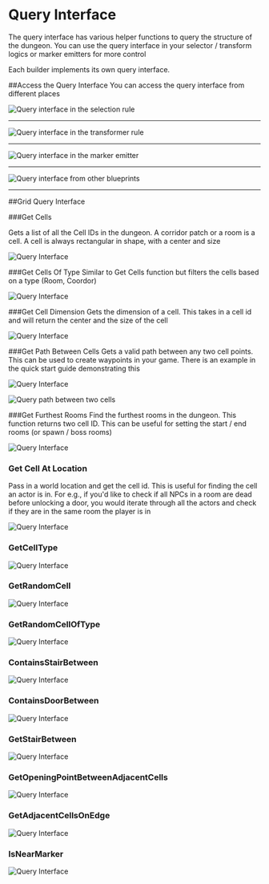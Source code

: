 Query Interface
===============

The query interface has various helper functions to query the structure of the dungeon.    You can use the query interface in your selector / transform logics or marker emitters for more control

Each builder implements its own query interface.    


##Access the Query Interface
You can access the query interface from different places


![Query interface in the selection rule](../assets/images/query_interface_access_selector_logic.png)

---

![Query interface in the transformer rule](../assets/images/query_interface_access_transform_logic.png)

---

![Query interface in the marker emitter](../assets/images/query_interface_access_marker_emiter.png)

---

![Query interface from other blueprints](../assets/images/query_interface_access_dungeon_actor.png)

---

##Grid Query Interface

###Get Cells

Gets a list of all the Cell IDs in the dungeon. A corridor patch or a room is a cell. A cell is always rectangular in shape, with a center and size

![Query Interface](../assets/images/query_grid_GetCells.png)


###Get Cells Of Type
Similar to Get Cells function but filters the cells based on a type (Room, Coordor)

![Query Interface](../assets/images/query_grid_GetCellsOfType.png)

###Get Cell Dimension
Gets the dimension of a cell.  This takes in a cell id and will return the center and the size of the cell

![Query Interface](../assets/images/query_grid_GetCellDimension.png)

###Get Path Between Cells
Gets a valid path between any two cell points.  This can be used to create waypoints in your game.  There is an example in the quick start guide demonstrating this

![Query Interface](../assets/images/query_grid_GetPathBetweenCells.png)

![Query path between two cells](../assets/images/query_grid_path.jpg)


###Get Furthest Rooms
Find the furthest rooms in the dungeon.   This function returns two cell ID.  This can be useful for setting the start / end rooms (or spawn / boss rooms)

![Query Interface](../assets/images/query_grid_GetFurthestRooms.png)


### Get Cell At Location
Pass in a world location and get the cell id.  This is useful for finding the cell an actor is in.   For e.g., if you'd like to check if all NPCs in a room are dead before unlocking a door, you would iterate through all the actors and check if they are in the same room the player is in

![Query Interface](../assets/images/query_grid_GetCellAtLocation.png)


### GetCellType

![Query Interface](../assets/images/query_grid_GetCellType.png)


### GetRandomCell

![Query Interface](../assets/images/query_grid_GetRandomCell.png)


### GetRandomCellOfType

![Query Interface](../assets/images/query_grid_GetRandomCellOfType.png)


### ContainsStairBetween

![Query Interface](../assets/images/query_grid_ContainsStairBetween.png)


### ContainsDoorBetween

![Query Interface](../assets/images/query_grid_ContainsDoorBetween.png)


### GetStairBetween

![Query Interface](../assets/images/query_grid_GetStairBetween.png)


### GetOpeningPointBetweenAdjacentCells

![Query Interface](../assets/images/query_grid_GetOpeningPointBetweenAdjacentCells.png)


### GetAdjacentCellsOnEdge

![Query Interface](../assets/images/query_grid_GetAdjacentCellsOnEdge.png)


### IsNearMarker

![Query Interface](../assets/images/query_grid_IsNearMarker.png)

